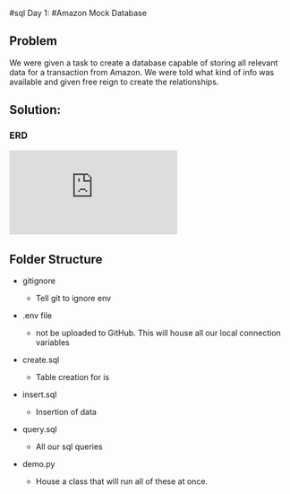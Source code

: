 #sql Day 1:
#Amazon Mock Database

## Problem
We were given a task to create a database capable of storing all relevant data for a transaction from Amazon. We were told what kind of info was available and given free reign to create the relationships.

## Solution:

### ERD

![](https://github.com/Acronine/sql-test/blob/main/Mock-Amazon-ERD.pdf)

## Folder Structure

- gitignore
    - Tell git to ignore env

- .env file
    -   not be uploaded to GitHub. This will house all our local connection variables

- create.sql
    - Table creation for is

- insert.sql
    - Insertion of data
- query.sql
    - All our sql queries

- demo.py
    - House a class that will run all of these at once.